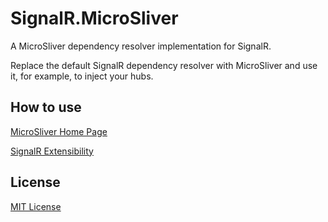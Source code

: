 # SignalR.MicroSliver 
A MicroSliver dependency resolver implementation for SignalR.

Replace the default SignalR dependency resolver with MicroSliver and use it, for example, to inject your hubs.

How to use
----------

[MicroSliver Home Page](http://microsliver.codeplex.com)

[SignalR Extensibility](https://github.com/SignalR/SignalR/wiki/Extensibility)

License
-------

[MIT License](https://github.com/jbillmann/SignalR.MicroSliver/blob/master/LICENSE.md)